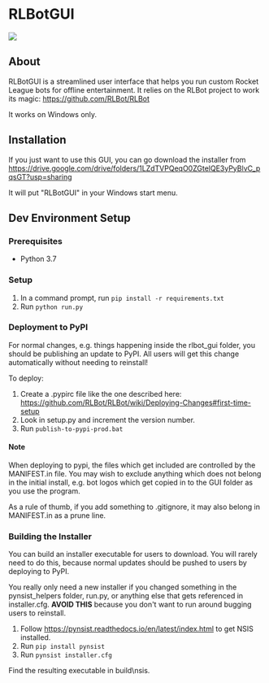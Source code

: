 # RLBotGUI

[<img src="https://img.shields.io/pypi/v/rlbot-gui.svg">](https://pypi.org/project/rlbot-gui/)

## About

RLBotGUI is a streamlined user interface that helps you run custom
Rocket League bots for offline entertainment. It relies on the RLBot
project to work its magic: https://github.com/RLBot/RLBot

It works on Windows only.

## Installation

If you just want to use this GUI, you can go download the installer from
https://drive.google.com/drive/folders/1LZdTVPQeqO0ZGtelQE3yPyBlvC_pqsGT?usp=sharing

It will put "RLBotGUI" in your Windows start menu.

## Dev Environment Setup

### Prerequisites

- Python 3.7

### Setup

1. In a command prompt, run `pip install -r requirements.txt`
2. Run `python run.py`

### Deployment to PyPI

For normal changes, e.g. things happening inside the rlbot_gui folder,
you should be publishing an update to PyPI. All users will get this change
automatically without needing to reinstall!

To deploy:
1. Create a .pypirc file like the one described here:
https://github.com/RLBot/RLBot/wiki/Deploying-Changes#first-time-setup
1. Look in setup.py and increment the version number.
1. Run `publish-to-pypi-prod.bat`

#### Note
When deploying to pypi, the files which get included are controlled by the MANIFEST.in file.
You may wish to exclude anything which does not belong in the initial install, e.g.
bot logos which get copied in to the GUI folder as you use the program.

As a rule of thumb, if you add something to .gitignore, it may also belong in MANIFEST.in
as a prune line.

### Building the Installer

You can build an installer executable for users to download. You will rarely need
to do this, because normal updates should be pushed to users by deploying to PyPI.

You really only need a new installer if you changed something in the pynsist_helpers
folder, run.py, or anything else that gets referenced in installer.cfg. **AVOID THIS**
because you don't want to run around bugging users to reinstall.

1. Follow https://pynsist.readthedocs.io/en/latest/index.html to get NSIS installed.
2. Run `pip install pynsist`
3. Run `pynsist installer.cfg`

Find the resulting executable in build\nsis.

